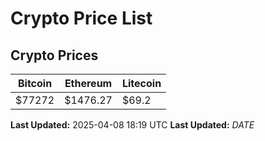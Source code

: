 # Crypto Price List

## Crypto Prices
| Bitcoin | Ethereum | Litecoin |
| ------- | -------- | -------- |
| $77272 | $1476.27 | $69.2 |
**Last Updated:** 2025-04-08 18:19 UTC
**Last Updated:** $DATE$
